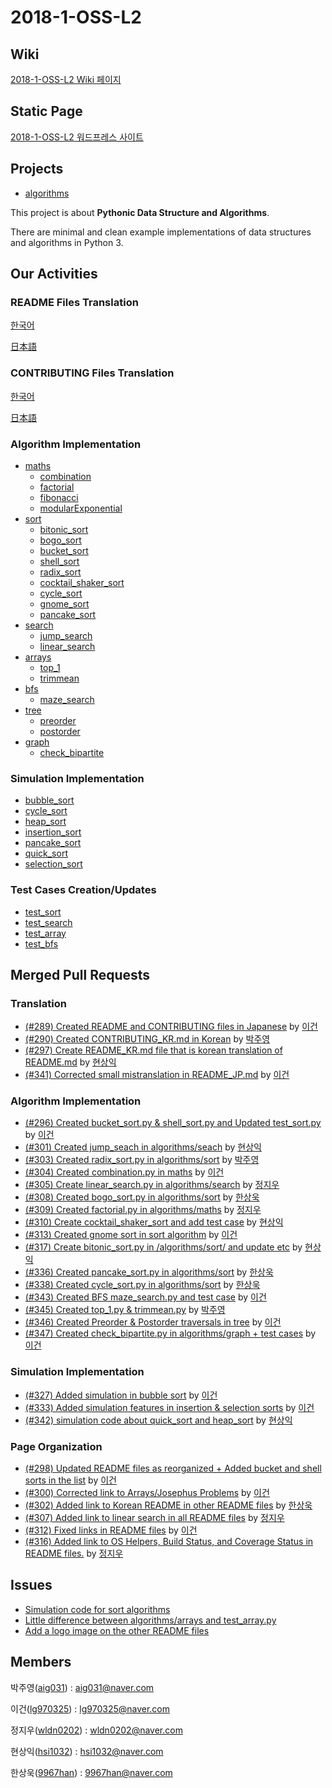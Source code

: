 # 2018-1-OSS-L2
## Wiki
[2018-1-OSS-L2 Wiki 페이지](https://github.com/18-1-SKKU-OSS/2018-1-OSS-L2/wiki)
## Static Page
[2018-1-OSS-L2 워드프레스 사이트](http://54.86.89.152/wordpress)  

## Projects
* [algorithms](https://github.com/keon/algorithms)

This project is about **Pythonic Data Structure and Algorithms**.

There are minimal and clean example implementations of data structures and algorithms in Python 3.

## Our Activities
### README Files Translation
[한국어](README_KR.md)

[日本語](README_JP.md)
### CONTRIBUTING Files Translation
[한국어](CONTRIBUTING_KR.md)

[日本語](CONTRIBUTING_JP.md)
### Algorithm Implementation
- [maths](algorithms/maths)
  - [combination](algorithms/maths/combination.py)
  - [factorial](algorithms/maths/factorial.py)
  - [fibonacci](algorithms/maths/fibonacci.py)
  - [modularExponential](algorithms/maths/modularExponential.py)
- [sort](algorithms/sort)
  - [bitonic_sort](algorithms/sort/bitonic_sort.py)
  - [bogo_sort](algorithms/sort/bogo_sort.py)
  - [bucket_sort](algorithms/sort/bucket_sort.py)
  - [shell_sort](algorithms/sort/shell_sort.py)
  - [radix_sort](algorithms/sort/radix_sort.py)
  - [cocktail_shaker_sort](algorithms/sort/cocktail_shaker_sort.py)
  - [cycle_sort](algorithms/sort/cycle_sort.py)
  - [gnome_sort](algorithms/sort/gnome_sort.py)
  - [pancake_sort](algorithms/sort/pancake_sort.py)
- [search](algorithms/search)
  - [jump_search](algorithms/search/jump_search.py)
  - [linear_search](algorithms/search/linear_search.py)
- [arrays](algorithms/arrays)
  - [top_1](algorithms/arrays/top_1.py)
  - [trimmean](algorithms/arrays/trimmean.py)
- [bfs](algorithms/bfs)
  - [maze_search](algorithms/bfs/maze_search.py)
- [tree](algorithms/tree)
  - [preorder](algorithms/tree/preorder.py)
  - [postorder](algorithms/tree/postorder.py)
- [graph](graph)
  - [check_bipartite](algorithms/graph/check_bipartite.py)
### Simulation Implementation
- [bubble_sort](simulations/bubble_sort.py)
- [cycle_sort](simulations/cycle_sort.py)
- [heap_sort](simulations/heap_sort.py)
- [insertion_sort](simulations/insertion_sort.py)
- [pancake_sort](simulations/pancake_sort.py)
- [quick_sort](simulations/quick_sort.py)
- [selection_sort](simulations/selection_sort.py)
### Test Cases Creation/Updates
- [test_sort](tests/test_sort.py)
- [test_search](tests/test_search.py)
- [test_array](tests/test_array.py)
- [test_bfs](tests/test_bfs.py)

## Merged Pull Requests
### Translation
- [(#289) Created README and CONTRIBUTING files in Japanese](https://github.com/keon/algorithms/pull/289) by [이건](https://github.com/lg970325)
- [(#290) Created CONTRIBUTING_KR.md in Korean](https://github.com/keon/algorithms/pull/290) by [박주영](https://github.com/aig031)
- [(#297) Create README_KR.md file that is korean translation of README.md](https://github.com/keon/algorithms/pull/297) by [현상익](https://github.com/hsi1032)
- [(#341) Corrected small mistranslation in README_JP.md](https://github.com/keon/algorithms/pull/341) by [이건](https://github.com/lg970325)
### Algorithm Implementation
- [(#296) Created bucket_sort.py & shell_sort.py and Updated test_sort.py](https://github.com/keon/algorithms/pull/296) by [이건](https://github.com/lg970325)
- [(#301) Created jump_seach in algorithms/seach](https://github.com/keon/algorithms/pull/301) by [현상익](https://github.com/hsi1032)
- [(#303) Created radix_sort.py in algorithms/sort](https://github.com/keon/algorithms/pull/303) by [박주영](https://github.com/aig031)
- [(#304) Created combination.py in maths](https://github.com/keon/algorithms/pull/304) by [이건](https://github.com/lg970325)
- [(#305) Create linear_search.py in algorithms/search](https://github.com/keon/algorithms/pull/305) by [정지우](https://github.com/wldn0202)
- [(#308) Created bogo_sort.py in algorithms/sort](https://github.com/keon/algorithms/pull/308) by [한상욱](https://github.com/9967han)
- [(#309) Created factorial.py in algorithms/maths](https://github.com/keon/algorithms/pull/309) by [정지우](https://github.com/wldn0202)
- [(#310) Create cocktail_shaker_sort and add test case](https://github.com/keon/algorithms/pull/310) by [현상익](https://github.com/hsi1032)
- [(#313) Created gnome sort in sort algorithm](https://github.com/keon/algorithms/pull/313) by [이건](https://github.com/lg970325)
- [(#317) Create bitonic_sort.py in /algorithms/sort/ and update etc](https://github.com/keon/algorithms/pulls?q=is%3Apr+is%3Aclosed) by [현상익](https://github.com/hsi1032)
- [(#336) Created pancake_sort.py in algorithms/sort](https://github.com/keon/algorithms/pull/336) by [한상욱](https://github.com/9967han)
- [(#338) Created cycle_sort.py in algorithms/sort](https://github.com/keon/algorithms/pull/338) by [한상욱](https://github.com/9967han)
- [(#343) Created BFS maze_search.py and test case](https://github.com/keon/algorithms/pull/343) by [이건](https://github.com/lg970325)
- [(#345) Created top_1.py & trimmean.py](https://github.com/keon/algorithms/pull/345) by [박주영](https://github.com/aig031)
- [(#346) Created Preorder & Postorder traversals in tree](https://github.com/keon/algorithms/pull/346) by [이건](https://github.com/lg970325)
- [(#347) Created check_bipartite.py in algorithms/graph + test cases](https://github.com/keon/algorithms/pull/347) by [이건](https://github.com/lg970325)
### Simulation Implementation
- [(#327) Added simulation in bubble sort](https://github.com/keon/algorithms/pull/327) by [이건](https://github.com/lg970325)
- [(#333) Added simulation features in insertion & selection sorts](https://github.com/keon/algorithms/pull/333) by [이건](https://github.com/lg970325)
- [(#342) simulation code about quick_sort and heap_sort](https://github.com/keon/algorithms/pull/342) by [현상익](https://github.com/hsi1032)
### Page Organization
- [(#298) Updated README files as reorganized + Added bucket and shell sorts in the list](https://github.com/keon/algorithms/pull/298) by [이건](https://github.com/lg970325)
- [(#300) Corrected link to Arrays/Josephus Problems](https://github.com/keon/algorithms/pull/300) by [이건](https://github.com/lg970325)
- [(#302) Added link to Korean README in other README files](https://github.com/keon/algorithms/pull/302) by [한상욱](https://github.com/9967han)
- [(#307) Added link to linear search in all README files](https://github.com/keon/algorithms/pull/307) by [정지우](https://github.com/wldn0202)
- [(#312) Fixed links in README files](https://github.com/keon/algorithms/pull/312) by [이건](https://github.com/lg970325)
- [(#316) Added link to OS Helpers, Build Status, and Coverage Status in README files.](https://github.com/keon/algorithms/pull/316) by [정지우](https://github.com/wldn0202)

## Issues
- [Simulation code for sort algorithms](https://github.com/keon/algorithms/issues/315)
- [Little difference between algorithms/arrays and test_array.py](https://github.com/keon/algorithms/issues/318)
- [Add a logo image on the other README files](https://github.com/keon/algorithms/issues/326)

## Members
박주영([aig031](https://github.com/aig031)) : aig031@naver.com

이건([lg970325](https://github.com/lg970325)) : lg970325@naver.com

정지우([wldn0202](https://github.com/wldn0202)) : wldn0202@naver.com

현상익([hsi1032](https://github.com/hsi1032)) : hsi1032@naver.com

한상욱([9967han](https://github.com/9967han)) : 9967han@naver.com
